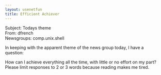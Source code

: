 ```yaml
---   
layout: usenetfun   
title: Efficient Achiever   
---   
```

   
   
 Subject: Todays theme   
From: dfrench   
Newsgroups: comp.unix.shell   
   
In keeping with the apparent theme of the news group today, I have a question:   
   
How can I achieve everything all the time, with little or no effort on my part?  Please limit responses to 2 or 3 words because reading makes me tired.   
   
   
   
